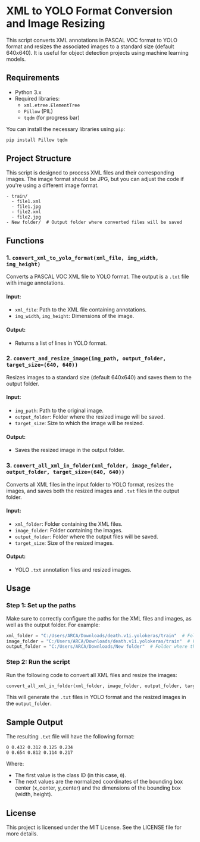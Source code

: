 
# XML to YOLO Format Conversion and Image Resizing

This script converts XML annotations in PASCAL VOC format to YOLO format and resizes the associated images to a standard size (default 640x640). It is useful for object detection projects using machine learning models.

## Requirements

- Python 3.x
- Required libraries:
  - `xml.etree.ElementTree`
  - `Pillow` (PIL)
  - `tqdm` (for progress bar)

You can install the necessary libraries using `pip`:

```bash
pip install Pillow tqdm
```

## Project Structure

This script is designed to process XML files and their corresponding images. The image format should be JPG, but you can adjust the code if you're using a different image format.

```
- train/
  - file1.xml
  - file1.jpg
  - file2.xml
  - file2.jpg
- New folder/  # Output folder where converted files will be saved
```

## Functions

### 1. `convert_xml_to_yolo_format(xml_file, img_width, img_height)`

Converts a PASCAL VOC XML file to YOLO format. The output is a `.txt` file with image annotations.

#### Input:
- `xml_file`: Path to the XML file containing annotations.
- `img_width`, `img_height`: Dimensions of the image.

#### Output:
- Returns a list of lines in YOLO format.

### 2. `convert_and_resize_image(img_path, output_folder, target_size=(640, 640))`

Resizes images to a standard size (default 640x640) and saves them to the output folder.

#### Input:
- `img_path`: Path to the original image.
- `output_folder`: Folder where the resized image will be saved.
- `target_size`: Size to which the image will be resized.

#### Output:
- Saves the resized image in the output folder.

### 3. `convert_all_xml_in_folder(xml_folder, image_folder, output_folder, target_size=(640, 640))`

Converts all XML files in the input folder to YOLO format, resizes the images, and saves both the resized images and `.txt` files in the output folder.

#### Input:
- `xml_folder`: Folder containing the XML files.
- `image_folder`: Folder containing the images.
- `output_folder`: Folder where the output files will be saved.
- `target_size`: Size of the resized images.

#### Output:
- YOLO `.txt` annotation files and resized images.

## Usage

### Step 1: Set up the paths

Make sure to correctly configure the paths for the XML files and images, as well as the output folder. For example:

```python
xml_folder = "C:/Users/ARCA/Downloads/death.v1i.yolokeras/train"  # Folder with your XML files
image_folder = "C:/Users/ARCA/Downloads/death.v1i.yolokeras/train"  # Folder with your images
output_folder = "C:/Users/ARCA/Downloads/New folder"  # Folder where the .txt files and resized images will be saved
```

### Step 2: Run the script

Run the following code to convert all XML files and resize the images:

```python
convert_all_xml_in_folder(xml_folder, image_folder, output_folder, target_size=(640, 640))
```

This will generate the `.txt` files in YOLO format and the resized images in the `output_folder`.

## Sample Output

The resulting `.txt` file will have the following format:

```
0 0.432 0.312 0.125 0.234
0 0.654 0.812 0.114 0.217
```

Where:
- The first value is the class ID (in this case, `0`).
- The next values are the normalized coordinates of the bounding box center (x_center, y_center) and the dimensions of the bounding box (width, height).

## License

This project is licensed under the MIT License. See the LICENSE file for more details.

